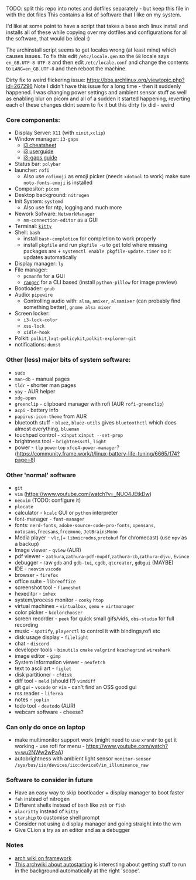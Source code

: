 TODO: split this repo into notes and dotfiles separately - but keep this file in with the dot files
This contains a list of software that I like on my system.

I'd like at some point to have a script that takes a base arch linux install and installs all of these while copying over my dotfiles and configurations for all the software, that would be ideal :)

The archinstall script seems to get locales wrong (at least mine) which causes issues. To fix this edit `/etc/locale.gen` so the `GB` locale says `en_GB.UTF-8 UTF-8` and then edit `/etc/locale.conf` and change the contents to `LANG=en_GB.UTF-8` and then reboot the machine.

Dirty fix to weird flickering issue: https://bbs.archlinux.org/viewtopic.php?id=267296
Note I didn't have this issue for a long time - then it suddenly happened. I was changing power settings and ambient sensor stuff as well as enabling blur on picom and all of a sudden it started happening, reverting each of these changes didnt seem to fix it but this dirty fix did - weird

### Core components:

* Display Server: `X11` (with `xinit`,`xclip`)
* Window manager: `i3-gaps`
  * [i3 cheatsheet](https://i3wm.org/docs/refcard.html)
  * [i3 userguide](https://i3wm.org/docs/userguide.html)
  * [i3-gaps guide](https://github.com/Airblader/i3)
* Status bar: `polybar`
* launcher: `rofi`
  * Also use `rofimoji` as emoji picker (needs `xdotool` to work) make sure `noto-fonts-emoji` is installed
* Compositor: `picom`
* Desktop background: `nitrogen`
* Init System: `systemd`
  * Also use for ntp, logging and much more
* Nework Sofware: `NetworkManager`
  * `nm-connection-editor` as a GUI
* Terminal: [`kitty`](https://sw.kovidgoyal.net/kitty/overview/)
* Shell: `bash`
  * install `bash-completion` for completion to work properly
  * install `pkgfile` and run `pkgfile -u` to get told where missing packages are + `systemctl enable pkgfile-update.timer` so it updates automatically
* Display manager: `ly`
* File manager:
  * `pcmanfm` for a GUI
  * [`ranger`](https://github.com/ranger/ranger/wiki/Official-user-guide) for a CLI based (install `python-pillow` for image preview)
* Bootloader: `grub`
* Audio: `pipewire`
  * Controlling audio with: `alsa`, `amixer`, `alsamixer` (can probably find something better), `gnome alsa mixer`
* Screen locker:
  * `i3-lock-color`
  * `xss-lock`
  * `xidle-hook`
* Polkit: `polkit`,`lxqt-policykit`,`polkit-explorer-git`
* notifications: `dunst`


### Other (less) major bits of system software:

* `sudo`
* `man-db` - manual pages
* `tldr` - shorter man pages
* `yay` - AUR helper
* `xdg-open`
* `greenclip` - clipboard manager with rofi (AUR `rofi-greenclip`)
* `acpi` - battery info
* `papirus-icon-theme` from AUR
* bluetooth stuff - `bluez`, `bluez-utils` gives `bluetoothctl` which does almost everything, `blueman`
* touchpad control - `xinput` `xinput --set-prop`
* brightness tool - `brightnessctl`, `light`
* power - `tlp` `powertop` `xfce4-power-manager`? (https://community.frame.work/t/linux-battery-life-tuning/6665/174?page=8)

### Other 'normal' software

* `git`
* `vim` (https://www.youtube.com/watch?v=_NUO4JEtkDw)
* `neovim` (TODO: configure it)
* `plocate`
* calculator - `kcalc` GUI or `python` interpreter
* font-manager - `font-manager`
* fonts: `nerd-fonts`, `adobe-source-code-pro-fonts`, `opensans`, `notosans`,`freesans`,`freemono`, `JetBrainsMono`
* Media player - `vlc`,(+ `libmicrodns`,`protobuf` for chromecast) (use `mpv` as a backup)
* Image viewer - `qview` (AUR)
* pdf viewer - `zathura`,`zathura-pdf-mupdf`,`zathura-cb`,`zathura-djvu`, `Evince`
* debugger - raw `gdb` and `gdb-tui`, `cgdb`, `qtcreator`, `gdbgui` (MAYBE)
* IDE - `neovim` `vscode`
* browser - `firefox`
* office suite - `libreoffice`
* screenshot tool - `flameshot`
* hexeditor - `imhex`
* system/process monitor - `conky` `htop`
* virtual machines - `virtualbox`, `qemu` + `virtmanager`
* color picker - `kcolorchooser`
* screen recorder - `peek` for quick small gifs/vids, `obs-studio` for full recording
* music - `spotify`, `playerctl` to control it with bindings,rofi etc
* disk usage display - `filelight`
* chat - `discord`
* developer tools - `binutils` `cmake` `valgrind` `kcachegrind` `wireshark`
* image editor - `gimp`
* System information viewer - `neofetch`
* text to ascii art - `figlet`
* disk partitioner - `cfdisk`
* diff tool - `meld` (should I?) `vimdiff`
* git gui - `vscode` or `vim` - can't find an OSS good gui
* rss reader - `liferea`
* notes - `joplin`
* todo tool - `devtodo` (AUR)
* webcam software - cheese?

### Can only do once on laptop

* make multimonitor support work (might need to use `xrandr` to get it working - use rofi for menu - https://www.youtube.com/watch?v=wu2NWw2wPaA)
* autobrightness with ambient light sensor `monitor-sensor` `/sys/bus/iio/devices/iio:device0/in_illuminance_raw`

### Software to consider in future

* Have an easy way to skip bootloader + display manager to boot faster
* `feh` instead of nitrogen
* Different shells instead of `bash` like `zsh` or `fish`
* `alacritty` instead of `kitty`
* `starship` to customise shell prompt
* Consider not using a display manager and going straight into the wm
* Give CLion a try as an editor and as a debugger

### Notes

* [arch wiki on framework](https://wiki.archlinux.org/title/Framework_Laptop)
* [This archwiki about autostarting](https://wiki.archlinux.org/title/Autostarting) is interesting about getting stuff to run in the background automatically at the right 'scope'.
